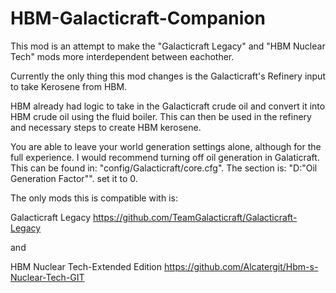 # HBM-Galacticraft-Companion
This mod is an attempt to make the "Galacticraft Legacy" and "HBM Nuclear Tech" mods more interdependent between eachother.

Currently the only thing this mod changes is the Galacticraft's Refinery input to take Kerosene from HBM.

HBM already had logic to take in the Galacticraft crude oil and convert it into HBM crude oil using the fluid boiler. This can then be used in the refinery and necessary steps to create HBM kerosene.

You are able to leave your world generation settings alone, although for the full experience. I would recommend turning off oil generation in Galaticraft. This can be found in: "config/Galacticraft/core.cfg". The section is: "D:"Oil Generation Factor"". set it to 0.

The only mods this is compatible with is:

Galacticraft Legacy
https://github.com/TeamGalacticraft/Galacticraft-Legacy

and

HBM Nuclear Tech-Extended Edition
https://github.com/Alcatergit/Hbm-s-Nuclear-Tech-GIT
